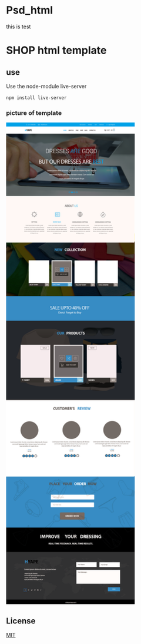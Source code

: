 # Psd_html
this is test

# SHOP html template

## use 

Use the node-module live-server

```bash
npm install live-server 
```

### picture of template

<img src="1.png" alt="image" style="width: 350px;"/>



## License
[MIT](https://choosealicense.com/licenses/mit/)
